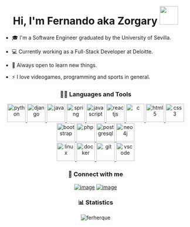 <h1 align="center">Hi, I'm Fernando aka Zorgary <img height="50" src="https://cdn3.emoji.gg/emojis/8441-peepohey.gif"></h1>
	
- 🎓 I'm a Software Engineer graduated by the University of Sevilla.

- 💻 Currently working as a Full-Stack Developer at Deloitte.

- 🔭 Always open to learn new things.

- ⚡ I love videogames, programming and sports in general.

<h3 align="center">👨‍💻 Languages and Tools</h3>

<p align="center"> 
  <a href="https://www.python.org" target="_blank">
    <img src="https://cdn.jsdelivr.net/gh/devicons/devicon/icons/python/python-original.svg" alt="python" width="50" height="50" />
  </a>
  <a href="https://www.djangoproject.com/" target="_blank">
    <img src="https://cdn.jsdelivr.net/gh/devicons/devicon/icons/django/django-plain.svg" alt="django" width="50" height="50" />
  </a>
  <a href="https://www.oracle.com/java/" target="_blank">
    <img src="https://cdn.jsdelivr.net/gh/devicons/devicon/icons/java/java-original.svg" alt="java" width="50" height="50" />
  </a>
  <a href="https://spring.io/" target="_blank">
    <img src="https://cdn.jsdelivr.net/gh/devicons/devicon/icons/spring/spring-original.svg" alt="spring" width="50" height="50" />
  </a>
  <a href="https://developer.mozilla.org/docs/Web/JavaScript" target="_blank">
    <img src="https://cdn.jsdelivr.net/gh/devicons/devicon/icons/javascript/javascript-original.svg" alt="javascript" width="50" height="50" />
  </a>
  <a href="https://reactjs.org/" target="_blank">
    <img src="https://cdn.jsdelivr.net/gh/devicons/devicon/icons/react/react-original.svg" alt="reactjs" width="50" height="50" />
  </a>
  <a href="https://www.w3schools.com/c/" target="_blank">
    <img src="https://cdn.jsdelivr.net/gh/devicons/devicon/icons/c/c-original.svg" alt="c" width="50" height="50" />
  </a>
  <a href="https://www.w3schools.com/html/" target="_blank">
    <img src="https://cdn.jsdelivr.net/gh/devicons/devicon/icons/html5/html5-original.svg" alt="html5" width="50" height="50" />
  </a>
  <a href="https://developer.mozilla.org/docs/Web/CSS" target="_blank">
    <img src="https://cdn.jsdelivr.net/gh/devicons/devicon/icons/css3/css3-original.svg" alt="css3" width="50" height="50" />
  </a>
  <a href="https://getbootstrap.com/" target="_blank">
    <img src="https://cdn.jsdelivr.net/gh/devicons/devicon/icons/bootstrap/bootstrap-original.svg" alt="bootstrap" width="50" height="50" />
  </a>
  <a href="https://www.php.net/" target="_blank">
    <img src="https://cdn.jsdelivr.net/gh/devicons/devicon/icons/php/php-original.svg" alt="php" width="50" height="50" />
  </a>
  <a href="https://www.postgresql.org/" target="_blank">
    <img src="https://cdn.jsdelivr.net/gh/devicons/devicon/icons/postgresql/postgresql-original.svg" alt="postgresql" width="50" height="50" />
  </a>
  <a href="https://neo4j.com/" target="_blank">
    <img src="https://cdn.jsdelivr.net/gh/devicons/devicon/icons/neo4j/neo4j-original.svg" alt="neo4j" width="50" height="50" />
  </a>
  <br>
  <a href="https://www.linux.org/" target="_blank">
    <img src="https://cdn.jsdelivr.net/gh/devicons/devicon/icons/linux/linux-original.svg" alt="linux" width="50" height="50" />
  </a>
  <a href="https://www.docker.com/" target="_blank">
    <img src="https://cdn.jsdelivr.net/gh/devicons/devicon/icons/docker/docker-original.svg" alt="docker" width="50" height="50" />
  </a>
  <a href="https://git-scm.com/" target="_blank">
    <img src="https://cdn.jsdelivr.net/gh/devicons/devicon/icons/git/git-original.svg" alt="git" width="50" height="50" />
  </a>
  <a href="https://code.visualstudio.com/" target="_blank">
    <img src="https://cdn.jsdelivr.net/gh/devicons/devicon/icons/vscode/vscode-original.svg" alt="vscode" width="50" height="50" />
  </a>
</p>

<h3 align="center">📩 Connect with me</h3>
<div align="center">

[![image](https://img.shields.io/badge/LinkedIn-0077B5?style=for-the-badge&logo=linkedin&logoColor=white)](https://www.linkedin.com/in/ferherque/)
[![image](https://img.shields.io/badge/Gmail-D14836?style=for-the-badge&logo=gmail&logoColor=white)](mailto:fernandohq23@gmail.com)
  
<h3 align="center">📊 Statistics</h3>

<img src="https://github-readme-stats.vercel.app/api?username=zorgary&show_icons=true&theme=dracula" alt="ferherque" />
	
</div>
